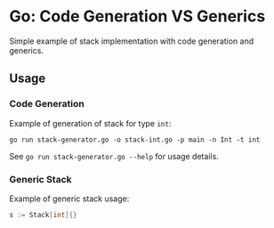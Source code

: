 # Go: Code Generation VS Generics

Simple example of stack implementation with code generation and generics.

## Usage

### Code Generation

Example of generation of stack for type `int`:

```shell
go run stack-generator.go -o stack-int.go -p main -n Int -t int
```

See `go run stack-generator.go --help` for usage details.

### Generic Stack

Example of generic stack usage:

```go
s := Stack[int]{}
```
